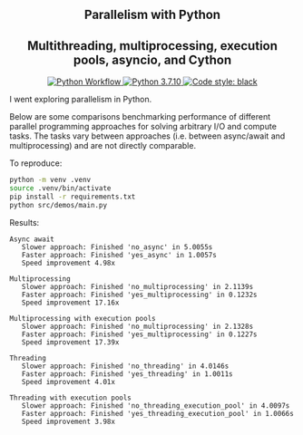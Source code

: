 <div align="center">
  <h2>Parallelism with Python</h2>
  <h2>Multithreading, multiprocessing, execution pools, asyncio, and Cython</h2>

<p align="center">

<a href="https://github.com/connor-mccarthy/parallelism-with-python/workflows/build/badge.svg">
    <img src="https://github.com/connor-mccarthy/parallelism-with-python/workflows/build/badge.svg" alt="Python Workflow" />
</a>
<a href="https://img.shields.io/badge/python-3.7.10-blue.svg">
    <img src="https://img.shields.io/badge/python-3.7.10-blue.svg" alt="Python 3.7.10" />
</a>
<a href="https://img.shields.io/badge/code%20style-black-000000.svg">
    <img src="https://img.shields.io/badge/code%20style-black-000000.svg" alt="Code style: black" >
</a>
</div>

I went exploring parallelism in Python.

Below are some comparisons benchmarking performance of different parallel programming approaches for solving arbitrary I/O and compute tasks. The tasks vary between approaches (i.e. between async/await and multiprocessing) and are not directly comparable.

To reproduce:

```sh
python -m venv .venv
source .venv/bin/activate
pip install -r requirements.txt
python src/demos/main.py
```

Results:

```
Async await
   Slower approach: Finished 'no_async' in 5.0055s
   Faster approach: Finished 'yes_async' in 1.0057s
   Speed improvement 4.98x

Multiprocessing
   Slower approach: Finished 'no_multiprocessing' in 2.1139s
   Faster approach: Finished 'yes_multiprocessing' in 0.1232s
   Speed improvement 17.16x

Multiprocessing with execution pools
   Slower approach: Finished 'no_multiprocessing' in 2.1328s
   Faster approach: Finished 'yes_multiprocessing' in 0.1227s
   Speed improvement 17.39x

Threading
   Slower approach: Finished 'no_threading' in 4.0146s
   Faster approach: Finished 'yes_threading' in 1.0011s
   Speed improvement 4.01x

Threading with execution pools
   Slower approach: Finished 'no_threading_execution_pool' in 4.0097s
   Faster approach: Finished 'yes_threading_execution_pool' in 1.0066s
   Speed improvement 3.98x
```
